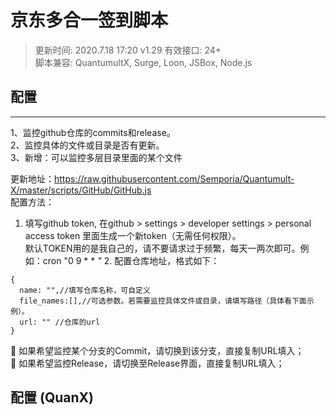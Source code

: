 # 京东多合一签到脚本

> 更新时间: 2020.7.18 17:20 v1.29 
> 有效接口: 24+  
> 脚本兼容: QuantumultX, Surge, Loon, JSBox, Node.js  



## 配置



*************************
  
  1、监控github仓库的commits和release。  
  2、监控具体的文件或目录是否有更新。  
  3、新增：可以监控多层目录里面的某个文件  
 
  更新地址：https://raw.githubusercontent.com/Semporia/Quantumult-X/master/scripts/GitHub/GitHub.js  
  配置方法：
  1. 填写github token, 在github > settings > developer settings > personal access token 里面生成一个新token（无需任何权限）。  
  默认TOKEN用的是我自己的，请不要请求过于频繁，每天一两次即可。例如：cron "0 9 * * *"* 2. 配置仓库地址，格式如下：  

  ```properties
  {
    name: "",//填写仓库名称，可自定义  
    file_names:[],//可选参数。若需要监控具体文件或目录，请填写路径（具体看下面示例）。  
    url: "" //仓库的url  
  }
  ```

  📌 如果希望监控某个分支的Commit，请切换到该分支，直接复制URL填入；  
  📌 如果希望监控Release，请切换至Release界面，直接复制URL填入；  





## 配置 (QuanX)

